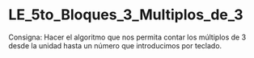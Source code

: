 # LE_5to_Bloques_3_Multiplos_de_3

Consigna:
    Hacer el algoritmo que nos permita contar los múltiplos de 3 desde la unidad hasta un número que introducimos por teclado.
